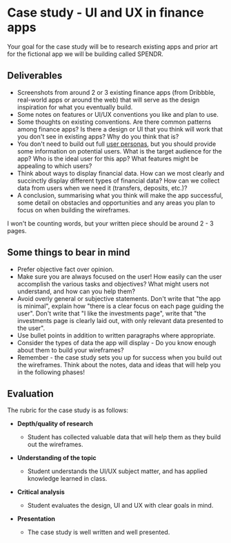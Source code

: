 # Case study - UI and UX in finance apps

Your goal for the case study will be to research existing apps and prior art for the fictional app we will be building called SPENDR.

## Deliverables

- Screenshots from around 2 or 3 existing finance apps (from Dribbble, real-world apps or around the web) that will serve as the design inspiration for what you eventually build.
- Some notes on features or UI/UX conventions you like and plan to use.
- Some thoughts on existing conventions. Are there common patterns among finance apps? Is there a design or UI that you think will work that you don't see in existing apps? Why do you think that is?
- You don't need to build out full [user personas](https://next-edu-tobyl.vercel.app/weeks/08), but you should provide some information on potential users. What is the target audience for the app? Who is the ideal user for this app? What features might be appealing to which users?
- Think about ways to display financial data. How can we most clearly and succinctly display different types of financial data? How can we collect data from users when we need it (transfers, deposits, etc.)?
- A conclusion, summarising what you think will make the app successful, some detail on obstacles and opportunities and any areas you plan to focus on when building the wireframes.

I won't be counting words, but your written piece should be around 2 - 3 pages.

## Some things to bear in mind

- Prefer objective fact over opinion.
- Make sure you are always focused on the user! How easily can the user accomplish the various tasks and objectives? What might users not understand, and how can you help them?
- Avoid overly general or subjective statements. Don't write that "the app is minimal", explain how "there is a clear focus on each page guiding the user". Don't write that "I like the investments page", write that "the investments page is clearly laid out, with only relevant data presented to the user".
- Use bullet points in addition to written paragraphs where appropriate.
- Consider the types of data the app will display - Do you know enough about them to build your wireframes? 
- Remember - the case study sets you up for success when you build out the wireframes. Think about the notes, data and ideas that will help you in the following phases!

## Evaluation

The rubric for the case study is as follows:

- **Depth/quality of research**
  - Student has collected valuable data that will help them as they build out the wireframes.
    
- **Understanding of the topic**
  - Student understands the UI/UX subject matter, and has applied knowledge learned in class.
    
- **Critical analysis**
  - Student evaluates the design, UI and UX with clear goals in mind.
    
- **Presentation**
  - The case study is well written and well presented.
